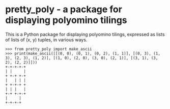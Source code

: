 # pretty_poly - a package for displaying polyomino tilings

This is a Python package for displaying polyomino tilings, expressed as lists of lists of (x, y) tuples, in various ways.


```
>>> from pretty_poly import make_ascii
>>> print(make_ascii([[(0, 0), (0, 1), (0, 2), (1, 1)], [(0, 3), (1, 3), (2, 3), (1, 2)], [(1, 0), (2, 0), (3, 0), (2, 1)], [(3, 1), (3, 2), (2, 2)]]))
+-+-+-+-+
| |     |
+ +-+ +-+
|   | | |
+ +-+-+ +
| | |   |
+-+ +-+-+
|     |
+-+-+-+

```
